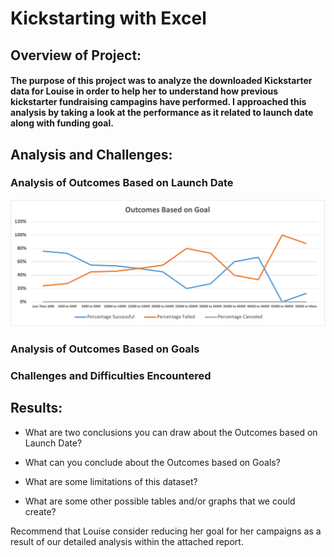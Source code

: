 # Kickstarting with Excel

## Overview of Project: 

#### The purpose of this project was to analyze the downloaded Kickstarter data for Louise in order to help her to understand how previous kickstarter fundraising campagins have performed. I approached this analysis by taking a look at the performance as it related to launch date along with funding goal.

## Analysis and Challenges:

### Analysis of Outcomes Based on Launch Date

![Image of Theater Outcomes based on Launch Date](https://github.com/matthubb17/kickstarter-analysis/blob/main/Resources/Outcomes_vs_Goals.png?raw=true)

### Analysis of Outcomes Based on Goals

### Challenges and Difficulties Encountered

## Results:

- What are two conclusions you can draw about the Outcomes based on Launch Date?

- What can you conclude about the Outcomes based on Goals?

- What are some limitations of this dataset?

- What are some other possible tables and/or graphs that we could create?




Recommend that Louise consider reducing her goal for her campaigns as a result of our detailed analysis within the attached report.
